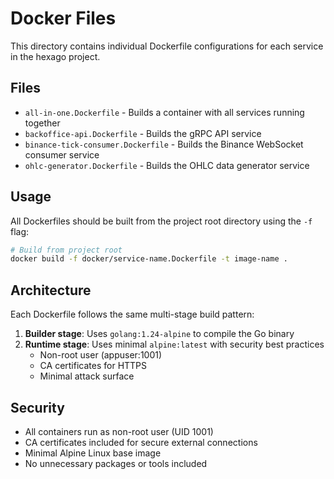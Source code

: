 # Docker Files

This directory contains individual Dockerfile configurations for each service in the hexago project.

## Files

- `all-in-one.Dockerfile` - Builds a container with all services running together
- `backoffice-api.Dockerfile` - Builds the gRPC API service
- `binance-tick-consumer.Dockerfile` - Builds the Binance WebSocket consumer service  
- `ohlc-generator.Dockerfile` - Builds the OHLC data generator service

## Usage

All Dockerfiles should be built from the project root directory using the `-f` flag:

```bash
# Build from project root
docker build -f docker/service-name.Dockerfile -t image-name .
```

## Architecture

Each Dockerfile follows the same multi-stage build pattern:

1. **Builder stage**: Uses `golang:1.24-alpine` to compile the Go binary
2. **Runtime stage**: Uses minimal `alpine:latest` with security best practices
   - Non-root user (appuser:1001)
   - CA certificates for HTTPS
   - Minimal attack surface

## Security

- All containers run as non-root user (UID 1001)
- CA certificates included for secure external connections
- Minimal Alpine Linux base image
- No unnecessary packages or tools included